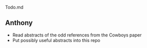 Todo.md

## Anthony

* Read abstracts of the odd references from the Cowboys paper
* Put possibly useful abstracts into this repo
